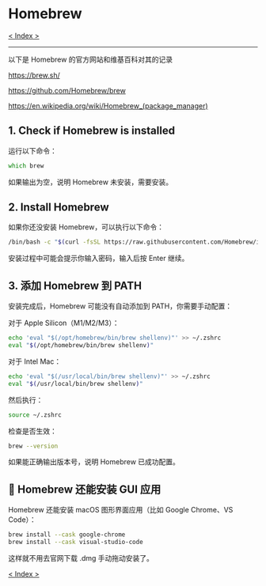 # Homebrew

[< Index >](/index.md)

---

以下是 Homebrew 的官方网站和维基百科对其的记录

https://brew.sh/

https://github.com/Homebrew/brew

https://en.wikipedia.org/wiki/Homebrew_(package_manager)

## 1. Check if Homebrew is installed

运行以下命令：

```zsh
which brew
```

如果输出为空，说明 Homebrew 未安装，需要安装。

## 2. Install Homebrew

如果你还没安装 Homebrew，可以执行以下命令：

```zsh
/bin/bash -c "$(curl -fsSL https://raw.githubusercontent.com/Homebrew/install/HEAD/install.sh)"
```

安装过程中可能会提示你输入密码，输入后按 Enter 继续。

## 3. 添加 Homebrew 到 PATH

安装完成后，Homebrew 可能没有自动添加到 PATH，你需要手动配置：

对于 Apple Silicon（M1/M2/M3）：

```zsh
echo 'eval "$(/opt/homebrew/bin/brew shellenv)"' >> ~/.zshrc
eval "$(/opt/homebrew/bin/brew shellenv)"
```

对于 Intel Mac：

```zsh
echo 'eval "$(/usr/local/bin/brew shellenv)"' >> ~/.zshrc
eval "$(/usr/local/bin/brew shellenv)"
```

然后执行：

```zsh
source ~/.zshrc
```

检查是否生效：

```zsh
brew --version
```

如果能正确输出版本号，说明 Homebrew 已成功配置。

## 🔹 Homebrew 还能安装 GUI 应用

Homebrew 还能安装 macOS 图形界面应用（比如 Google Chrome、VS Code）：

```zsh
brew install --cask google-chrome
brew install --cask visual-studio-code
```

这样就不用去官网下载 .dmg 手动拖动安装了。


[< Index >](/index.md)
